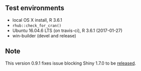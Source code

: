 ## Test environments
* local OS X install, R 3.6.1
* `rhub::check_for_cran()`
* Ubuntu 16.04.6 LTS (on travis-ci), R 3.6.1 (2017-01-27)
* win-builder (devel and release)

## Note
This version 0.9.1 fixes issue blocking Shiny 1.7.0 to be [released](https://github.com/rstudio/shiny/issues/3500). 
